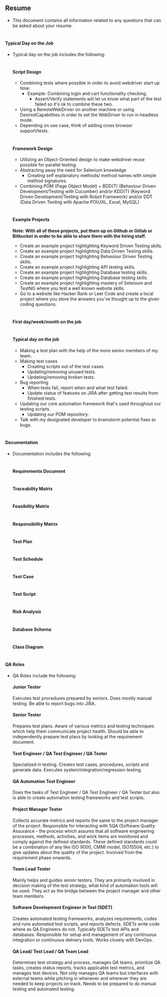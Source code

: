 ## Resume
- This document contains all information related to any questions that can be asked about your resume. 
#

#### Typical Day on the Job
- Typical day on the job includes the following:

    #
    #### Script Design
    - Combining tests where possible in order to avoid webdriver start up time:
        - Example: Combining login and cart functionality checking.
            - Assert/Verify statements will let us know what part of the test failed so it's ok to combine these two.
    - Using a RemoteWebDriver on another machine or using DesiredCapabilities in order to set the WebDriver to run in headless mode. 
    - Depending on use case, think of adding cross browser support/tests.

    #
    #### Framework Design
    - Utilizing an Object-Oriented design to make webdriver reuse possible for parallel testing.
    - Abstracting away the need for Selenium knowledge
        - Creating self explanatory methods/ method names with simple method signatures. 
    - Combining POM (Page Object Model) + BDD(T) (Behaviour Driven Development/Testing with Cucumber) and/or KDD(T) (Keyword Driven Development/Testing with Robot Framework) and/or DDT (Data Driven Testing with Apache POI/JXL, Excel, MySQL)

    #
    #### Example Projects
    <b>Note: With all of these projects, put them up on Github or Gitlab or Bitbucket in order to be able to share them with the hiring staff. </b>
    - Create an example project highlighting Keyword Driven Testing skills.
    - Create an example project highlighting Data Driven Testing skills.
    - Create an example project highlighting Behaviour Driven Testing skills.
    - Create an example project highlighting API testing skills.
    - Create an example project highlighting Database testing skills.
    - Create an example project highlighting Database testing skills.
    - Create an example project highlighting mastery of Selenium and TestNG where you test a well known website skills.
    - Go to a website like Hacker Rank or Leet Code and create a local project where you store the answers you've thought up to the given coding questions. 
  
    #
    #### First day/week/month on the job

    #
    #### Typical day on the job
    - Making a test plan with the help of the more senior members of my team.
    - Making test cases 
      - Creating scripts out of the test cases.
      - Updating/removing unused tests.
      - Updating/removing broken tests.
    - Bug reporting
      - When tests fail, report when and what test failed.
      - Update status of features on JIRA after getting test results from finished tests.
    - Updating our core automation framework that's used throughout our testing scripts.
      - Updating our POM repository.
    - Talk with my designated developer to brainstorm potential fixes to bugs. 

#
#### Documentation
- Documentation includes the following:

    #
    #### Requirements Document

    #
    #### Traceability Matrix

    #
    #### Feasibility Matrix

    #
    #### Responsibility Matrix

    #
    #### Test Plan

    #
    #### Test Schedule 

    #
    #### Test Case

    #
    #### Test Script

    #
    #### Risk Analysis

    #
    #### Database Schema

    #
    #### Class Diagram

#
#### QA Roles
- QA Roles include the following: 

    #### Junior Tester
    Executes test procedures prepared by seniors. Does mostly manual testing. Be able to report bugs into JIRA. 

    #### Senior Tester
    Prepares test plans. Aware of various metrics and testing techniques which help them communicate project health. Should be able to independently prepare test plans by looking at the requirement document.

    #### Test Engineer / QA Test Engineer / QA Tester 
    Specialized in testing. Creates test cases, procedures, scripts and generate data. Executes system/integration/regression testing. 

    #### QA Automation Test Engineer
    Does the tasks of Test Engineer / QA Test Engineer / QA Tester but also is able to create automation testing frameworks and test scripts.

    #### Project Manager Tester
    Collects accurate metrics and reports the same to the project manager of the project. Responsible for interacting with SQA (Software Quality Assurance - the process which assures that all software engineering processes, methods, activities, and work items are monitored and comply against the defined standards. These defined standards could be a combination of any like ISO 9000, CMMI model, ISO15504, etc.) to give updates about the quality of the project. Involved from the requirement phase onwards. 

    #### Team Lead Tester
    Mainly helps and guides senior testers. They are primarily involved in decision making of the test strategy, what kind of automation tools will be used. They act as the bridge between the project manager and other team members. 

    #### Software Development Engineer in Test (SDET)
    Creates automated testing frameworks, analyzes requirements, codes and runs automated test scripts, and reports defects. SDETs write code where as QA Engineers do not. Typically SDETs test APIs and databases. Responsible for setup and management of any continuous integration or continuous delivery tools. Works closely with DevOps.

    #### QA Lead/ Test Lead / QA Team Lead
    Determines test strategy and process, manages QA teams, prioritize QA tasks, creates status reports, tracks applicable test metrics, and manages test devices. Not only manages QA teams but interfaces with external teams while pitching in whenever and wherever they are needed to keep projects on track. Needs to be prepared to do manual testing and automated testing. 
